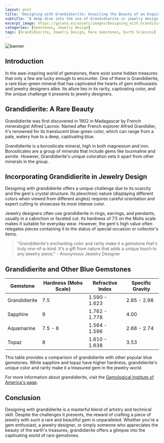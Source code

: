 ```yaml
---
layout: post
title: "Designing with Grandidierite: Unveiling the Beauty of an Exquisite Gemstone"
subtitle: "A deep dive into the use of Grandidierite in jewelry design, a gemstone prized for its rarity and captivating beauty."
excerpt_image: https://galena.es/assets/images/Designing_with_Grandidierite.png
categories: [Gemstones, Jewelry Design]
tags: [Grandidierite, Jewelry Design, Rare Gemstones, Earth Sciences]
---
```


![banner](https://galena.es/assets/images/Designing_with_Grandidierite.png "A close-up of a stunning grandidierite gemstone, showcasing its vibrant blue-green hues and unique transparency, surrounded by tools and sketches used by jewelers in the design process.")

## Introduction

In the awe-inspiring world of gemstones, there exist some hidden treasures that only a few are lucky enough to encounter. One of these is Grandidierite, a rare blue-green mineral that has captivated the hearts of gem enthusiasts and jewelry designers alike. Its allure lies in its rarity, captivating color, and the unique challenge it presents to jewelry designers.

## Grandidierite: A Rare Beauty

Grandidierite was first discovered in 1902 in Madagascar by French mineralogist Alfred Lacroix. Named after French explorer Alfred Grandidier, it's renowned for its translucent blue-green color, which can range from a pale, watery hue to a deep, captivating blue.

Grandidierite is a borosilicate mineral, high in both magnesium and iron. Borosilicates are a group of minerals that include gems like tourmaline and axinite. However, Grandidierite's unique coloration sets it apart from other minerals in the group.

## Incorporating Grandidierite in Jewelry Design

Designing with grandidierite offers a unique challenge due to its scarcity and the gem's crystal structure. Its pleochroic nature (displaying different colors when viewed from different angles) requires careful orientation and expert cutting to showcase its most intense color.

Jewelry designers often use grandidierite in rings, earrings, and pendants, usually in a cabochon or faceted cut. Its hardness of 7.5 on the Mohs scale makes it suitable for everyday wear. However, the gem's high value often relegates pieces containing it to the status of special occasion or collector's items.

> "Grandidierite's enchanting color and rarity make it a gemstone that's truly one-of-a-kind. It's a gift from nature that adds a unique touch to any jewelry piece." - Anonymous Jewelry Designer

## Grandidierite and Other Blue Gemstones

| Gemstone | Hardness (Mohs Scale) | Refractive Index | Specific Gravity |
| -------- | --------------------- | ---------------- | ---------------- |
| Grandidierite | 7.5 | 1.590 - 1.623 | 2.85 - 2.98 |
| Sapphire | 9 | 1.762 - 1.778 | 4.00 |
| Aquamarine | 7.5 - 8 | 1.564 - 1.596 | 2.68 - 2.74 |
| Topaz | 8 | 1.610 - 1.638 | 3.53 |

This table provides a comparison of grandidierite with other popular blue gemstones. While sapphire and topaz have higher hardness, grandidierite's unique color and rarity make it a treasured gem in the jewelry world.

For more information about grandidierite, visit the [Gemological Institute of America's page](https://www.gia.edu/gems-gemology/winter-2014-grandidierite-madagascar).

## Conclusion

Designing with grandidierite is a masterful blend of artistry and technical skill. Despite the challenges it presents, the reward of crafting a piece of jewelry with such a rare and beautiful gem is unparalleled. Whether you're a gem enthusiast, a jewelry designer, or simply someone who appreciates the beauty of the earth's treasures, grandidierite offers a glimpse into the captivating world of rare gemstones.